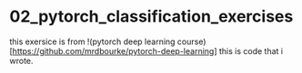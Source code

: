 # 02_pytorch_classification_exercises

this exersice is from !(pytorch deep learning course)[https://github.com/mrdbourke/pytorch-deep-learning]
this is code that i wrote. 
